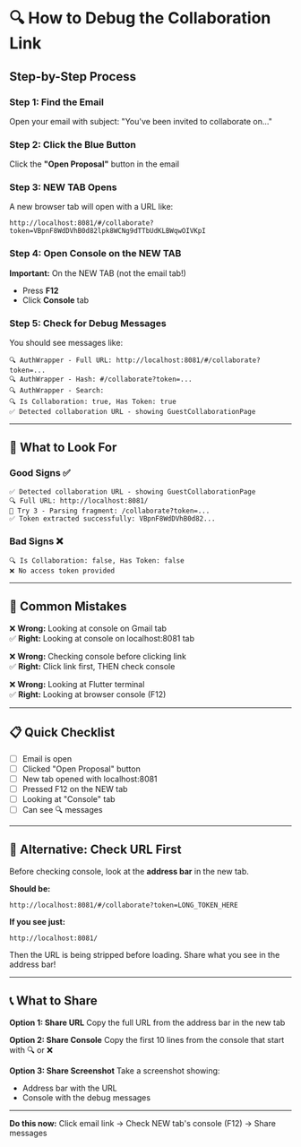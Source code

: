 # 🔍 How to Debug the Collaboration Link

## Step-by-Step Process

### Step 1: Find the Email
Open your email with subject: "You've been invited to collaborate on..."

### Step 2: Click the Blue Button
Click the **"Open Proposal"** button in the email

### Step 3: NEW TAB Opens
A new browser tab will open with a URL like:
```
http://localhost:8081/#/collaborate?token=VBpnF8WdDVhB0d82lpk8WCNg9dTTbUdKLBWqwOIVKpI
```

### Step 4: Open Console on the NEW TAB
**Important:** On the NEW TAB (not the email tab!)
- Press **F12** 
- Click **Console** tab

### Step 5: Check for Debug Messages
You should see messages like:
```
🔍 AuthWrapper - Full URL: http://localhost:8081/#/collaborate?token=...
🔍 AuthWrapper - Hash: #/collaborate?token=...
🔍 AuthWrapper - Search: 
🔍 Is Collaboration: true, Has Token: true
✅ Detected collaboration URL - showing GuestCollaborationPage
```

---

## 📸 What to Look For

### Good Signs ✅
```
✅ Detected collaboration URL - showing GuestCollaborationPage
🔍 Full URL: http://localhost:8081/
📍 Try 3 - Parsing fragment: /collaborate?token=...
✅ Token extracted successfully: VBpnF8WdDVhB0d82...
```

### Bad Signs ❌
```
🔍 Is Collaboration: false, Has Token: false
❌ No access token provided
```

---

## 🎯 Common Mistakes

❌ **Wrong:** Looking at console on Gmail tab  
✅ **Right:** Looking at console on localhost:8081 tab

❌ **Wrong:** Checking console before clicking link  
✅ **Right:** Click link first, THEN check console

❌ **Wrong:** Looking at Flutter terminal  
✅ **Right:** Looking at browser console (F12)

---

## 📋 Quick Checklist

- [ ] Email is open
- [ ] Clicked "Open Proposal" button
- [ ] New tab opened with localhost:8081
- [ ] Pressed F12 on the NEW tab
- [ ] Looking at "Console" tab
- [ ] Can see 🔍 messages

---

## 🔧 Alternative: Check URL First

Before checking console, look at the **address bar** in the new tab.

**Should be:**
```
http://localhost:8081/#/collaborate?token=LONG_TOKEN_HERE
```

**If you see just:**
```
http://localhost:8081/
```

Then the URL is being stripped before loading. Share what you see in the address bar!

---

## 📞 What to Share

**Option 1: Share URL**
Copy the full URL from the address bar in the new tab

**Option 2: Share Console**
Copy the first 10 lines from the console that start with 🔍 or ❌

**Option 3: Share Screenshot**
Take a screenshot showing:
- Address bar with the URL
- Console with the debug messages

---

**Do this now:** Click email link → Check NEW tab's console (F12) → Share messages

